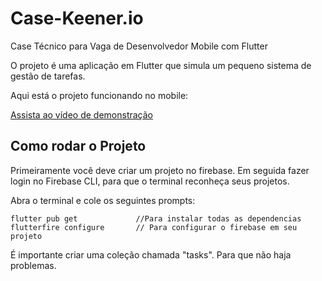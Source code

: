 # Case-Keener.io

Case Técnico para Vaga de Desenvolvedor Mobile com Flutter

O projeto é uma aplicação em Flutter que simula um pequeno sistema de gestão de tarefas.

Aqui está o projeto funcionando no mobile:

[Assista ao vídeo de demonstração](https://youtu.be/DdDkdKK2j24)

## Como rodar o Projeto

Primeiramente você deve criar um projeto no firebase. Em seguida fazer login no Firebase CLI, para que o terminal reconheça seus projetos.

Abra o terminal e cole os seguintes prompts:

```
flutter pub get             //Para instalar todas as dependencias
flutterfire configure       // Para configurar o firebase em seu projeto
```

É importante criar uma coleção chamada "tasks". Para que não haja problemas.
